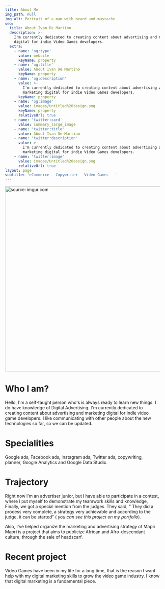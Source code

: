 ```yaml
---
title: About Me
img_path: null
img_alt: Portrait of a man with beard and mustache
seo:
  title: About Ivan De Martino
  description: >-
    I'm currently dedicated to creating content about advertising and marketing
    digital for indie Video Games developers.
  extra:
    - name: 'og:type'
      value: website
      keyName: property
    - name: 'og:title'
      value: About Ivan De Martino
      keyName: property
    - name: 'og:description'
      value: >-
        I'm currently dedicated to creating content about advertising and
        marketing digital for indie Video Games developers.
      keyName: property
    - name: 'og:image'
      value: images/Untitled%20design.png
      keyName: property
      relativeUrl: true
    - name: 'twitter:card'
      value: summary_large_image
    - name: 'twitter:title'
      value: About Ivan De Martino
    - name: 'twitter:description'
      value: >-
        I'm currently dedicated to creating content about advertising and
        marketing digital for indie Video Games developers.
    - name: 'twitter:image'
      value: images/Untitled%20design.png
      relativeUrl: true
layout: page
subtitle: 'eCommerce - Copywriter - Video Games - '
---
```

<a href="https://imgur.com/z1NBO4j"><img src="https://i.imgur.com/z1NBO4j.png" title="source: imgur.com" width="600" height="600"/></a>

# Who I am?

Hello, I'm a self-taught person who's is always ready to learn new things. I do have knowledge of Digital Advertising. I'm currently dedicated to creating content about advertising and marketing digital for indie video game developers. I like communicating with other people about the new technologies so far, so we can be updated.

# Specialities

Google ads, Facebook ads, Instagram ads, Twitter ads, copywriting, planner, Google Analytics and Google Data Studio.

# Trajectory

Right now I'm an advertiser junior, but I have able to participate in a contest, where I put myself to demonstrate my teamwork skills and knowledge, Finally, we got a special mention from the judges. They said, " They did a process very complete, a strategy very achievable and
according to the judge, it can be started" ( *you can see this project on my portfolio*).

Also, I've helped organize the marketing and advertising strategy of Mapri. Mapri is a project that aims to publicize African and Afro-descendant culture, through the sale of headscarf.

# Recent project

Video Games have been in my life for a long time, that is the reason I want help with my digital marketing skills to grow the video game industry. I know that digital marketing is a fundamental piece.
